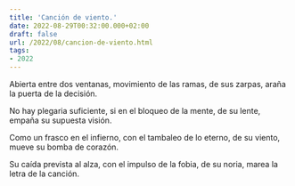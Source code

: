 ```yaml
---
title: 'Canción de viento.'
date: 2022-08-29T00:32:00.000+02:00
draft: false
url: /2022/08/cancion-de-viento.html
tags: 
- 2022
---
```


Abierta entre dos ventanas,
movimiento de las ramas, de sus zarpas,
araña la puerta de la decisión.

No hay plegaria suficiente,
si en el bloqueo de la mente, de su lente,
empaña su supuesta visión.

Como un frasco en el infierno,
con el tambaleo de lo eterno, de su viento, 
mueve su bomba de corazón.

Su caída prevista al alza,
con el impulso de la fobia, de su noria,
marea la letra de la canción.